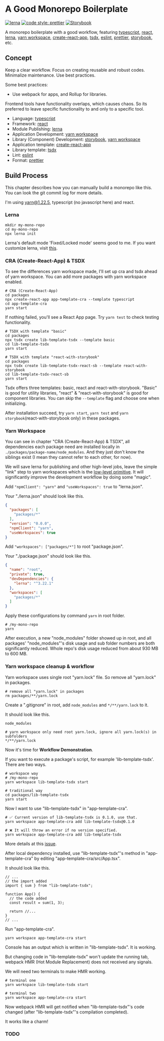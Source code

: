 # A Good Monorepo Boilerplate

[![lerna](https://img.shields.io/badge/maintained%20with-lerna-cc00ff.svg)](https://lerna.js.org/)
[![code style: prettier](https://img.shields.io/badge/code_style-prettier-ff69b4.svg?style=flat-square)](https://github.com/prettier/prettier)
[![Storybook](https://cdn.jsdelivr.net/gh/storybookjs/brand@master/badge/badge-storybook.svg)](https://github.com/storybookjs/storybook)

A monorepo boilerplate with a good workflow, featuring [typescript](https://github.com/microsoft/TypeScript), [react](https://github.com/facebook/react), [lerna](https://github.com/lerna/lerna), [yarn workspace](https://classic.yarnpkg.com/en/docs/workspaces/), [create-react-app](https://github.com/facebook/create-react-app), [tsdx](https://github.com/formium/tsdx), [eslint](https://github.com/eslint/eslint), [prettier](https://github.com/prettier/prettier), [storybook](https://github.com/storybookjs/storybook), etc.

## Concept

Keep a clear workflow. Focus on creating reusable and robust codes. Minimalize maintenance. Use best practices.

Some best practices:

- Use webpack for apps, and Rollup for libraries.

Frontend tools have functionality overlaps, which causes chaos. So its preferred to leave specific functionality to and only to a specific tool.

- Language: [typescript](https://github.com/microsoft/TypeScript)
- Framework: [react](https://github.com/facebook/react)
- Module Publishing: [lerna](https://github.com/lerna/lerna)
- Application Development: [yarn workspace](https://classic.yarnpkg.com/en/docs/workspaces/)
- Library (Component) Development: [storybook](https://github.com/storybookjs/storybook), [yarn workspace](https://classic.yarnpkg.com/en/docs/workspaces/)
- Application template: [create-react-app](https://github.com/facebook/create-react-app)
- Library template: [tsdx](https://github.com/formium/tsdx)
- Lint: [eslint](https://github.com/eslint/eslint)
- Format: [prettier](https://github.com/prettier/prettier)

## Build Process

This chapter describes how you can manually build a monorepo like this. You can look the git commit log for more details. 

I'm using yarn@1.22.5, typescript (no javascript here) and react.

### Lerna

```shell
mkdir my-mono-repo
cd my-mono-repo
npx lerna init
```

Lerna's default mode 'Fixed/Locked mode' seems good to me. If you want customize lerna, visit [this](https://github.com/lerna/lerna#getting-started).

### CRA (Create-React-App) & TSDX

To see the differences yarn workspace made, I'll set up cra and tsdx ahead of yarn workspace. You can add more packages with yarn workspace enabled.

```shell
# CRA (Create-React-App)
cd packages
npx create-react-app app-template-cra --template typescript
cd app-template-cra
yarn start
```

If nothing failed, you'll see a React App page. Try `yarn test` to check testing functionality.

```shell
# TSDX with template "basic"
cd packages
npx tsdx create lib-template-tsdx --template basic
cd lib-template-tsdx
yarn start
```

```shell
# TSDX with template "react-with-storybook"
cd packages
npx tsdx create lib-template-tsdx-react-sb --template react-with-storybook
cd lib-template-tsdx-react-sb
yarn start
```

Tsdx offers three templates: basic, react and react-with-storybook. "Basic" is good for utility libraries, "react" & "react-with-storybook" is good for component libraries. You can skip the `--template` flag and choose one when initializing.

After installation succeed, try `yarn start`, `yarn test` and `yarn storybook`(react-with-storybook only) in these packages.

### Yarn Workspace

You can see in chapter "CRA (Create-React-App) & TSDX", all dependencies each package need are installed locally in `./packages/package-name/node_modules`. And they just don't know the siblings exist (I mean they cannot refer to each other, for now).

We will save lerna for publishing and other high-level jobs, leave the simple "link" step to yarn workspaces which is the [low-level primitive](https://classic.yarnpkg.com/en/docs/workspaces/#how-does-it-compare-to-lerna-). It will significantly improve the development workflow by doing some "magic". 

Add `"npmClient": "yarn"` and `"useWorkspaces": true` to "lerna.json".

Your "./lerna.json" should look like this.

```json
{
  "packages": [
    "packages/*"
  ],
  "version": "0.0.0",
  "npmClient": "yarn",
  "useWorkspaces": true
}
```

Add `"workspaces": ["packages/*"]` to root "package.json".

Your "./package.json" should look like this.

```json
{
  "name": "root",
  "private": true,
  "devDependencies": {
    "lerna": "^3.22.1"
  },
  "workspaces": [
    "packages/*"
  ]
}
```

Apply these configurations by command `yarn` in root folder.

```shell
# /my-mono-repo
yarn
```

After execution, a new "node_modules" folder showed up in root, and all packages' "node_modules"'s disk usage and sub folder numbers are both significantly reduced. Whole repo's disk usage reduced from about 930 MB to 600 MB.

### Yarn workspace cleanup & workflow

Yarn workspace uses single root "yarn.lock" file. So remove all "yarn.lock" in packages.

```shell
# remove all "yarn.lock" in packages
rm packages/**/yarn.lock
```

Create a ".gitignore" in root, add `node_modules` and `*/**/yarn.lock` to it.

It should look like this.

```text
node_modules

# yarn workspace only need root yarn.lock, ignore all yarn.lock(s) in subfolders
*/**/yarn.lock
```

Now it's time for **Workflow Demonstration**.

If you want to execute a package's script, for example 'lib-template-tsdx'. There are two ways.

```shell
# workspace way
# /my-mono-repo
yarn workspace lib-template-tsdx start
```

```shell
# traditional way
cd packages/lib-template-tsdx
yarn start
```

Now I want to use "lib-template-tsdx" in "app-template-cra".

```shell
# ✅ Current version of lib-template-tsdx is 0.1.0, use that.
yarn workspace app-template-cra add lib-template-tsdx@0.1.0
```

```shell
# ❌ It will throw an error if no version specified.
yarn workspace app-template-cra add lib-template-tsdx
```

More details at this [issue](https://github.com/yarnpkg/yarn/issues/4878).

After local dependency installed, use "lib-template-tsdx"'s method in "app-template-cra" by editing "app-template-cra/src/App.tsx".

It should look like this.

```tsx
// ...
// the import added
import { sum } from "lib-template-tsdx";

function App() {
  // the code added
  const result = sum(1, 3);
  
  return //...
}
// ...
```

Run "app-template-cra".

```shell
yarn workspace app-template-cra start
```

Console has an output which is written in "lib-template-tsdx". It is working.

But changing code in "lib-template-tsdx" won't update the running tab, webpack HMR (Hot Module Replacement) does not received any signals.

We will need two terminals to make HMR working.

```shell
# terminal one
yarn workspace lib-template-tsdx start
```

```shell
# terminal two
yarn workspace app-template-cra start
```

Now webpack HMR will get notified when "lib-template-tsdx"'s code changed (after "lib-template-tsdx"'s compilation completed).

It works like a charm!

### TODO

